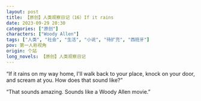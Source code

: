 ```yaml
---
layout: post
title: 【原创】人类观察日记（16）If it rains
date: 2023-09-29 20:30
categories: ["原创"]
characters: ["Woody Allen"]
tags: ["人类", "社会", "生活", "小说", "待扩充", "西班牙"]
pov: 第一人称视角
origin: 个站
long_novels: 【原创】人类观察日记
---
```


“If it rains on my way home, I'll walk back to your place, knock on your door, and scream at you. How does that sound like?”

“That sounds amazing. Sounds like a Woody Allen movie.”